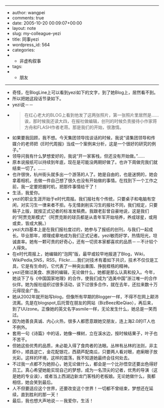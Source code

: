 - ---
- author: wangpei
- comments: true
- date: 2005-10-20 00:09:07+00:00
- layout: note
- slug: my-colleague-yezi
- title: 同事yezi
- wordpress_id: 564
- categories:
- - 非虚构叙事
- tags:
- - 朋友
- ---
- 奇怪，在BlogLine上可以看到yezi如下的文字，到了她Blog上，居然看不到。
- 所以把她这段话节录如下。
- yezi说－－
- <blockquote>在红心老大的BLOG上看到他发了这两张照片，第一张照片里居然是……诶，那时候我还读大四，在报社做编辑，创刊的时候负责接待小作家蒋方舟和FLASH作者老蒋。那是我们的开始，很激情。
- 如果要我回顾，我不想。今天集团领导找谈话的时候，我说“请集团领导和传媒介的老师把《E时代周报》当成一个案例来分析，这是一个很好的研究的例子。”
- 领导问我有什么梦想爱好的，我说“开一家客栈，但还没有开始做。”……
- 原本说报纸可以持续到年底，现在是可能没两期好做了。也许下周做完我们就结束一切了。……
- 也许很快，杭州街头就多出一个游荡的人了。她是自由的，也是迷惘的，她会拿着相机，去做一件自己想了很久也没有开始做的事情。在找到下一个工作之前，我一定要把握时机，把那件事情给干了！
- 生活，我爱你。</blockquote>
- yezi的职业生涯开始于e时代周报。我们报社有个传统，只要桌子和电脑有空闲，对实习生一律来者不拒。与无情剥削实习生的报社不同，我们规定，只要稿子上版，就按正式记者的标准发稿费。我跟老彭曾自豪地说，这是我们的“阿贾克斯模式”（阿贾克斯的球员都是从青年军开始培养，养成球星，或用或卖，皆成大腕。）
- yezi大四基本上是在我们报社度过的，她参与了报纸的创刊，与我们一起成长。毕业那年，顺理成章地成为我们正式记者。yezi敏而好学，热情阳光，坦诚直率。她有一颗可贵的好奇心，还有一切资本家都喜欢的品质－－不计较个人得失。
- 在e时代周报上，她编辑的“泡网”版，最早或较早地报道了Blog，Wiki，WikiPedia,SNS，RSS，Flickr……我们对技术有着如下共识，技术不仅仅是工具，它是有生命的，它代表了一种突出重围、挣脱桎梏的精神。
- yezi还做过美食、旅游的编辑，无论做什么，她都是那么认真和投入。今年，她谈下了与《中国国家地理》的合作，使我们成为“选美中国”浙江唯一的合作伙伴。她为报社组织过很多活动，谈下过很多合作，就在去年，还拉来数十万元得现金广告。
- 她从2002年就开始写blog，但像所有早期的Blogger一样，不得不在网上颠沛流离。先是在blogspot,后托管在朋友的网站（BizBeez和eQiao），再后来，到了UUzone。正像她的英文名字asmile一样，无论发生什么，她总是一笑而过。
- 因为她善良真诚、内心火热，很多人都愿意跟她交朋友，连上海2.0的IT人也不例外。
- 套用一句《诗篇》中的话，她像一棵树，立在溪水边，按时候结果子，叶子也不苦干。
- 但她这些优秀的品质，未必能入得了食肉者的法眼。丛林有丛林的法则，非主即仆，顺昌逆亡，金花配银花，西葫芦配南瓜，只要两人看对眼，疤瘌眼子放光彩。这样的环境，这样的震荡，我不知道她最终会往何处去。
- 不过我一点都不为她担心，她无论做什么，都会是一个比孙悟空还要出色得好员工。真心希望她能实现自己的梦想，成为一名顶尖的记者，优秀的导演（这是她的专业诶），或者当上西湖边新龙门客栈的老板娘。无论她做什么，我都相信，她会笑到最后。
- 人不但要适应这个世界，还要改变这个世界！一切都不曾结束，梦想还在延续，直到胜利的那一天！
- 最后，我也想大声地说－－我爱你，生活！
